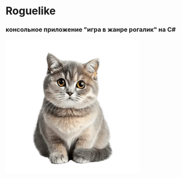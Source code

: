 # Roguelike
### консольное приложение "игра в жанре рогалик" на C#

![Image alt](https://github.com/Arlecchino77/Roguelike/blob/main/kot.png?raw=true)
